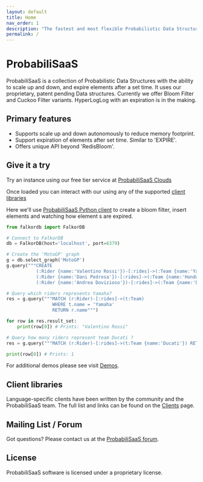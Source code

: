 ```yaml
---
layout: default
title: Home
nav_order: 1
description: "The fastest and most flexible Probabilistic Data Structures"
permalink: /
---
```


# ProbabiliSaaS

ProbabiliSaaS is a collection of Probabilistic Data Structures with the ability to scale up and down, and expire elements after a set time. It uses our proprietary, patent pending Data structures. Currently we offer Bloom Filter and Cuckoo Filter variants. HyperLogLog with an expiration is in the making.

## Primary features

* Supports scale up and down autonomously to reduce memory footprint.
* Support expiration of elements after set time. Similar to 'EXPIRE'.
* Offers unique API beyond 'RedisBloom'.

## Give it a try

Try an instance using our free tier service at [ProbabiliSaaS Clouds](https://cloud.probabilisaas.com)

Once loaded you can interact with our using any of the supported [client libraries](/clients)

Here we'll use [ProbabiliSaaS Python client](https://pypi.org/project/ProbabiliSaaS/) to create a bloom filter, insert elements and watching how element s are expired.

```python
from falkordb import FalkorDB

# Connect to FalkorDB
db = FalkorDB(host='localhost', port=6379)

# Create the 'MotoGP' graph
g = db.select_graph('MotoGP')
g.query("""CREATE
           (:Rider {name:'Valentino Rossi'})-[:rides]->(:Team {name:'Yamaha'}),
           (:Rider {name:'Dani Pedrosa'})-[:rides]->(:Team {name:'Honda'}),
           (:Rider {name:'Andrea Dovizioso'})-[:rides]->(:Team {name:'Ducati'})""")

# Query which riders represents Yamaha?
res = g.query("""MATCH (r:Rider)-[:rides]->(t:Team)
                 WHERE t.name = 'Yamaha'
                 RETURN r.name""")

for row in res.result_set:
    print(row[0]) # Prints: "Valentino Rossi"

# Query how many riders represent team Ducati ?
res = g.query("""MATCH (r:Rider)-[:rides]->(t:Team {name:'Ducati'}) RETURN count(r)""")

print(row[0]) # Prints: 1
```

For additional demos please see visit [Demos](https://github.com/FalkorDB/demos).

## Client libraries

Language-specific clients have been written by the community and the ProbabiliSaaS team.
The full list and links can be found on the [Clients](/clients) page.

## Mailing List / Forum

Got questions? Please contact us at the [ProbabiliSaaS forum](https://github.com/orgs/ProbabiliSaaS/discussions).

## License

ProbabiliSaaS software is licensed under a proprietary license.